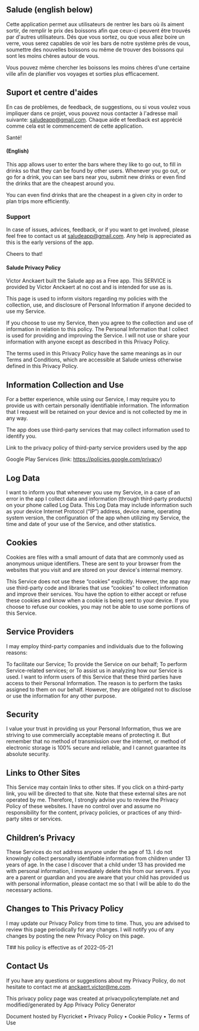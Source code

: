 ## Salude (english below)
Cette application permet aux utilisateurs de rentrer les bars où ils aiment sortir, de remplir le prix des boissons afin que ceux-ci peuvent être trouvés par d'autres utilisateurs. 
Dés que vous sortez, ou que vous allez boire un verre, vous serez capables de voir les bars de notre système près de vous, soumettre des nouvelles boissons ou même de trouver des boissons qui sont les moins chères autour de vous.

Vous pouvez même chercher les boissons les moins chères d'une certaine ville afin de planifier vos voyages et sorties plus efficacement.

## Suport et centre d'aides
En cas de problèmes, de feedback, de suggestions, ou si vous voulez vous impliquer dans ce projet, vous pouvez nous contacter à l'adresse mail suivante: saludeapp@gmail.com.
Chaque aide et feedback est apprécié comme cela est le commencement de cette application.

Santé!

#### (English)
This app allows user to enter the bars where they like to go out, to fill in drinks so that they can be found by other users. 
Whenever you go out, or go for a drink, you can see bars near you, submit new drinks or even find the drinks that are the cheapest around you.

You can even find drinks that are the cheapest in a given city in order to plan trips more efficiently. 

### Support
In case of issues, advices, feedback, or if you want to get involved, please feel free to contact us at saludeapp@gmail.com.
Any help is appreciated as this is the early versions of the app.

Cheers to that!


#### Salude Privacy Policy

Victor Anckaert built the Salude app as a Free app. This SERVICE is provided by Victor Anckaert at no cost and is intended for use as is.

This page is used to inform visitors regarding my policies with the collection, use, and disclosure of Personal Information if anyone decided to use my Service.

If you choose to use my Service, then you agree to the collection and use of information in relation to this policy. The Personal Information that I collect is used for providing and improving the Service. I will not use or share your information with anyone except as described in this Privacy Policy.

The terms used in this Privacy Policy have the same meanings as in our Terms and Conditions, which are accessible at Salude unless otherwise defined in this Privacy Policy.

## Information Collection and Use

For a better experience, while using our Service, I may require you to provide us with certain personally identifiable information. The information that I request will be retained on your device and is not collected by me in any way.

The app does use third-party services that may collect information used to identify you.

Link to the privacy policy of third-party service providers used by the app

Google Play Services (link: https://policies.google.com/privacy)
## Log Data

I want to inform you that whenever you use my Service, in a case of an error in the app I collect data and information (through third-party products) on your phone called Log Data. This Log Data may include information such as your device Internet Protocol (“IP”) address, device name, operating system version, the configuration of the app when utilizing my Service, the time and date of your use of the Service, and other statistics.

## Cookies

Cookies are files with a small amount of data that are commonly used as anonymous unique identifiers. These are sent to your browser from the websites that you visit and are stored on your device's internal memory.

This Service does not use these “cookies” explicitly. However, the app may use third-party code and libraries that use “cookies” to collect information and improve their services. You have the option to either accept or refuse these cookies and know when a cookie is being sent to your device. If you choose to refuse our cookies, you may not be able to use some portions of this Service.

## Service Providers

I may employ third-party companies and individuals due to the following reasons:

To facilitate our Service;
To provide the Service on our behalf;
To perform Service-related services; or
To assist us in analyzing how our Service is used.
I want to inform users of this Service that these third parties have access to their Personal Information. The reason is to perform the tasks assigned to them on our behalf. However, they are obligated not to disclose or use the information for any other purpose.

## Security

I value your trust in providing us your Personal Information, thus we are striving to use commercially acceptable means of protecting it. But remember that no method of transmission over the internet, or method of electronic storage is 100% secure and reliable, and I cannot guarantee its absolute security.

## Links to Other Sites

This Service may contain links to other sites. If you click on a third-party link, you will be directed to that site. Note that these external sites are not operated by me. Therefore, I strongly advise you to review the Privacy Policy of these websites. I have no control over and assume no responsibility for the content, privacy policies, or practices of any third-party sites or services.

## Children’s Privacy

These Services do not address anyone under the age of 13. I do not knowingly collect personally identifiable information from children under 13 years of age. In the case I discover that a child under 13 has provided me with personal information, I immediately delete this from our servers. If you are a parent or guardian and you are aware that your child has provided us with personal information, please contact me so that I will be able to do the necessary actions.

## Changes to This Privacy Policy

I may update our Privacy Policy from time to time. Thus, you are advised to review this page periodically for any changes. I will notify you of any changes by posting the new Privacy Policy on this page.

T## his policy is effective as of 2022-05-21

## Contact Us

If you have any questions or suggestions about my Privacy Policy, do not hesitate to contact me at anckaert.victor@me.com.

This privacy policy page was created at privacypolicytemplate.net and modified/generated by App Privacy Policy Generator

Document hosted by Flycricket • Privacy Policy • Cookie Policy • Terms of Use
